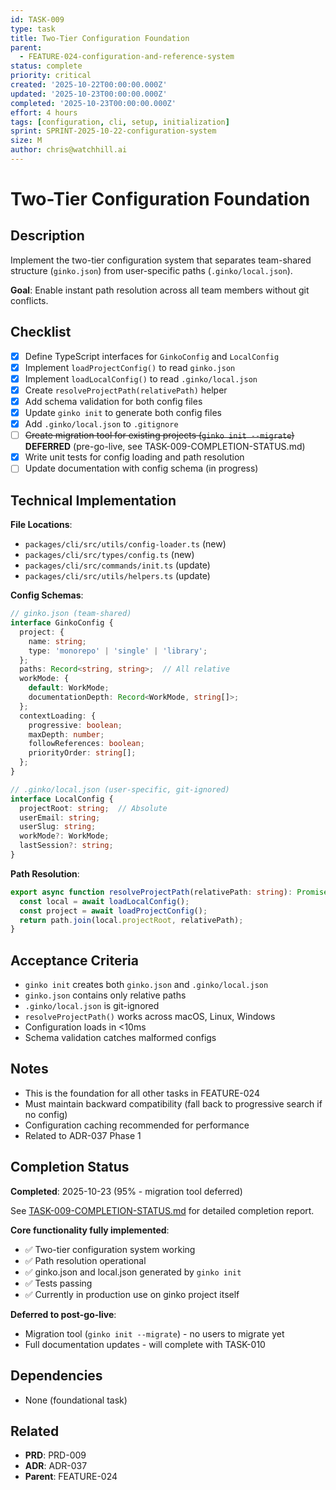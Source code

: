 ```yaml
---
id: TASK-009
type: task
title: Two-Tier Configuration Foundation
parent:
  - FEATURE-024-configuration-and-reference-system
status: complete
priority: critical
created: '2025-10-22T00:00:00.000Z'
updated: '2025-10-23T00:00:00.000Z'
completed: '2025-10-23T00:00:00.000Z'
effort: 4 hours
tags: [configuration, cli, setup, initialization]
sprint: SPRINT-2025-10-22-configuration-system
size: M
author: chris@watchhill.ai
---
```


# Two-Tier Configuration Foundation

## Description

Implement the two-tier configuration system that separates team-shared structure (`ginko.json`) from user-specific paths (`.ginko/local.json`).

**Goal**: Enable instant path resolution across all team members without git conflicts.

## Checklist

- [x] Define TypeScript interfaces for `GinkoConfig` and `LocalConfig`
- [x] Implement `loadProjectConfig()` to read `ginko.json`
- [x] Implement `loadLocalConfig()` to read `.ginko/local.json`
- [x] Create `resolveProjectPath(relativePath)` helper
- [x] Add schema validation for both config files
- [x] Update `ginko init` to generate both config files
- [x] Add `.ginko/local.json` to `.gitignore`
- [ ] ~~Create migration tool for existing projects (`ginko init --migrate`)~~ **DEFERRED** (pre-go-live, see TASK-009-COMPLETION-STATUS.md)
- [x] Write unit tests for config loading and path resolution
- [ ] Update documentation with config schema (in progress)

## Technical Implementation

**File Locations**:
- `packages/cli/src/utils/config-loader.ts` (new)
- `packages/cli/src/types/config.ts` (new)
- `packages/cli/src/commands/init.ts` (update)
- `packages/cli/src/utils/helpers.ts` (update)

**Config Schemas**:

```typescript
// ginko.json (team-shared)
interface GinkoConfig {
  project: {
    name: string;
    type: 'monorepo' | 'single' | 'library';
  };
  paths: Record<string, string>;  // All relative
  workMode: {
    default: WorkMode;
    documentationDepth: Record<WorkMode, string[]>;
  };
  contextLoading: {
    progressive: boolean;
    maxDepth: number;
    followReferences: boolean;
    priorityOrder: string[];
  };
}

// .ginko/local.json (user-specific, git-ignored)
interface LocalConfig {
  projectRoot: string;  // Absolute
  userEmail: string;
  userSlug: string;
  workMode?: WorkMode;
  lastSession?: string;
}
```

**Path Resolution**:

```typescript
export async function resolveProjectPath(relativePath: string): Promise<string> {
  const local = await loadLocalConfig();
  const project = await loadProjectConfig();
  return path.join(local.projectRoot, relativePath);
}
```

## Acceptance Criteria

- `ginko init` creates both `ginko.json` and `.ginko/local.json`
- `ginko.json` contains only relative paths
- `.ginko/local.json` is git-ignored
- `resolveProjectPath()` works across macOS, Linux, Windows
- Configuration loads in <10ms
- Schema validation catches malformed configs

## Notes

- This is the foundation for all other tasks in FEATURE-024
- Must maintain backward compatibility (fall back to progressive search if no config)
- Configuration caching recommended for performance
- Related to ADR-037 Phase 1

## Completion Status

**Completed**: 2025-10-23 (95% - migration tool deferred)

See [TASK-009-COMPLETION-STATUS.md](./TASK-009-COMPLETION-STATUS.md) for detailed completion report.

**Core functionality fully implemented**:
- ✅ Two-tier configuration system working
- ✅ Path resolution operational
- ✅ ginko.json and local.json generated by `ginko init`
- ✅ Tests passing
- ✅ Currently in production use on ginko project itself

**Deferred to post-go-live**:
- Migration tool (`ginko init --migrate`) - no users to migrate yet
- Full documentation updates - will complete with TASK-010

## Dependencies

- None (foundational task)

## Related

- **PRD**: PRD-009
- **ADR**: ADR-037
- **Parent**: FEATURE-024
